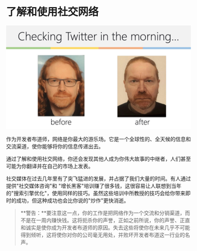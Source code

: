 # 了解和使用社交网络

![清晨查看Twitter](../images/e6c9d24ely1h0any3ixq8j21hc0u077n.jpg)

作为开发者布道师，网络是你最大的游乐场。它是一个全球性的、全天候的信息和交流渠道，使你能够将你的信息传递出去。

通过了解和使用社交网络，你还会发现其他人成为你伟大故事的中继者，人们甚至可能为你翻译并在自己的市场上发表。

社交媒体在过去几年里有了突飞猛进的发展，并占据了我们大量的时间。有人通过提供"社交媒体咨询"和 "增长黑客"培训赚了很多钱，这很容易让人联想到当年的"搜索引擎优化"，使用同样的技巧。虽然这些培训中所教授的技巧会给你带来即时的成功，但这种成功也会比你说的"炒作"更快消逝。

> **警告：**要注意这一点，你的工作是把网络作为一个交流和分销渠道，而不是在一周内赚快钱。这将扼杀你的声誉，正如之前所说，你的声誉、正直和诚实是使你成为开发者布道师的原因。失去这些将使你在未来几乎不可能得到倾听，这将使你对你的公司毫无用处，并败坏开发者布道这一行业的名声。